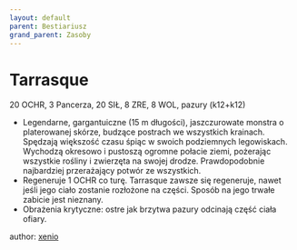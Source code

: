 ```yaml
---
layout: default
parent: Bestiariusz
grand_parent: Zasoby
---
```



# Tarrasque

20 OCHR, 3 Pancerza, 20 SIŁ, 8 ZRE, 8 WOL, pazury (k12+k12)

- Legendarne, gargantuiczne (15 m długości), jaszczurowate monstra o platerowanej skórze, budzące postrach we wszystkich krainach. Spędzają większość czasu śpiąc w swoich podziemnych legowiskach. Wychodzą okresowo i pustoszą ogromne połacie ziemi, pożerając wszystkie rośliny i zwierzęta na swojej drodze. Prawdopodobnie najbardziej przerażający potwór ze wszystkich.
- Regeneruje 1 OCHR co turę. Tarrasque zawsze się regeneruje, nawet jeśli jego ciało zostanie rozłożone na części. Sposób na jego trwałe zabicie jest nieznany.
- Obrażenia krytyczne: ostre jak brzytwa pazury odcinają część ciała ofiary.

author: [xenio](https://xenioinabottle.blogspot.com)
